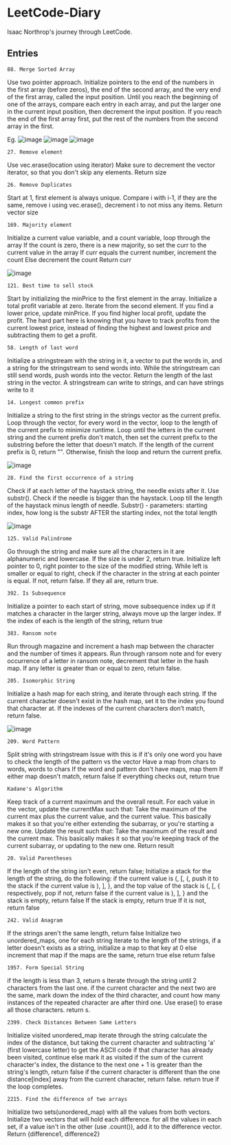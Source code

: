 # LeetCode-Diary
Isaac Northrop's journey through LeetCode.
## Entries

	88. Merge Sorted Array

Use two pointer approach. Initialize pointers to the end of the numbers in the first array (before zeros), the end of the second array, and the very end of the first array, called the input position. Until you reach the beginning of one of the arrays, compare each entry in each array, and put the larger one in the current input position, then decrement the input position. If you reach the end of the first array first, put the rest of the numbers from the second array in the first.

Eg.
![image](https://github.com/user-attachments/assets/f284da96-bd86-4e5a-931b-3dc56360a0c9)
![image](https://github.com/user-attachments/assets/8e695d36-883e-4185-a6f0-f2c00db6be18)
![image](https://github.com/user-attachments/assets/57220344-737a-457b-b618-ff8f7ba9ebf2)

	27. Remove element
Use vec.erase(location using iterator)
Make sure to decrement the vector iterator, so that you don't skip any elements.
Return size

	26. Remove Duplicates
Start at 1, first element is always unique. Compare i with i-1, if they are the same, remove i using vec.erase(), decrement i to not miss any items.
Return vector size

	169. Majority element
Initialize a current value variable, and a count variable, loop through the array
If the count is zero, there is a new majority, so set the curr to the current value in the array
If curr equals the current number, increment the count
Else decrement the count
Return curr

![image](https://github.com/user-attachments/assets/d9df1442-3765-4d77-9e85-55097174fd2b)

	121. Best time to sell stock
Start by initializing the minPrice to the first element in the array. Initialize a total profit variable at zero. Iterate from the second element. If you find a lower price, update minPrice. If you find higher local profit, update the profit. The hard part here is knowing that you have to track profits from the current lowest price, instead of finding the highest and lowest price and subtracting them to get a profit.

	58. Length of last word
Initialize a stringstream with the string in it, a vector to put the words in, and a string for the stringstream to send words into. While the stringstream can still send words, push words into the vector. Return the length of the last string in the vector.
A stringstream can write to strings, and can have strings write to it

	14. Longest common prefix
Initialize a string to the first string in the strings vector as the current prefix. Loop through the vector, for every word in the vector, loop to the length of the current prefix to minimize runtime. Loop until the letters in the current string and the current prefix don't match, then set the current prefix to the substring before the letter that doesn't match. If the length of the current prefix is 0, return "". Otherwise, finish the loop and return the current prefix.

![image](https://github.com/user-attachments/assets/ce6189b9-5259-463c-9efc-78552c9d2fdb)

	28. Find the first occurrence of a string
Check if at each letter of the haystack string, the needle exists after it. Use substr(). Check if the needle is bigger than the haystack. Loop till the length of the haystack minus length of needle.
Substr() - parameters: starting index, how long is the substr AFTER the starting index, not the total length

![image](https://github.com/user-attachments/assets/3d1346e9-0530-45a7-9d1d-d4fd9f35652e)

	125. Valid Palindrome
Go through the string and make sure all the characters in it are alphanumeric and lowercase. If the size is under 2, return true. Initialize left pointer to 0, right pointer to the size of the modified string. While left is smaller or equal to right, check if the character in the string at each pointer is equal. If not, return false. If they all are, return true.

	392. Is Subsequence
Initialize a pointer to each start of string, move subsequence index up if it matches a character in the larger string, always move up the larger index. If the index of each is the length of the string, return true

	383. Ransom note
Run through magazine and increment a hash map between the character and the number of times it appears. Run through ransom note and for every occurrence of a letter in ransom note, decrement that letter in the hash map. If any letter is greater than or equal to zero, return false.

	205. Isomorphic String
Initialize a hash map for each string, and iterate through each string. If the current character doesn't exist in the hash map, set it to the index you found that character at. If the indexes of the current characters don’t match, return false.

![image](https://github.com/user-attachments/assets/9ff8989e-bdf6-4d02-a57a-766bb8ee592e)

	209. Word Pattern
Split string with stringstream
	Issue with this is if it's only one word you have to check the length of the pattern vs the vector
Have a map from chars to words, words to chars
If the word and pattern don't have maps, map them
If either map doesn't match, return false
If everything checks out, return true

	Kadane's Algorithm
Keep track of a current maximum and the overall result. For each value in the vector, update the currentMax such that:
	Take the maximum of the current max plus the current value, and the current value. This basically makes it so that you're either extending the subarray, or you're starting a new one.
Update the result such that:
	Take the maximum of the result and the current max. This basically makes it so that you're keeping track of the current subarray, or updating to the new one.
Return result

	20. Valid Parentheses
 If the length of the string isn't even, return false;
 Initialize a stack
 for the length of the string, do the following:
	if the current value is (, [, {, push it to the stack
 	if the current value is ), ], }, and the top value of the stack is (, [, { respectively, pop
  	if not, return false
   	if the current value is ), ], } and the stack is empty, return false
If the stack is empty, return true
If it is not, return false

	242. Valid Anagram
 If the strings aren't the same length, return false
 Initialize two unordered_maps, one for each string
 iterate to the length of the strings, if a letter doesn't exists as a string, initialize a map to that key at 0
 else increment that map
 if the maps are the same, return true
 else return false

 	1957. Form Special String
if the length is less than 3, return s
Iterate through the string until 2 characters from the last one.
if the current character and the next two are the same, mark down the index of the third character, and count how many instances of the repeated character are after third one.
Use erase() to erase all those characters.
return s.

	2399. Check Distances Between Same Letters
 Initialize visited unordered_map
 iterate through the string
 calculate the index of the distance, but taking the current character and subtracting 'a' (first lowercase letter) to get the ASCII code
 if that character has already been visited, continue
 else mark it as visited
 if the sum of the current character's index, the distance to the next one + 1 is greater than the string's length, return false
 if the current character is different than the one distance[index] away from the current character, return false.
 return true if the loop completes.

 	2215. Find the difference of two arrays
  Initialize two sets(unordered_map) with all the values from both vectors.
  Initialize two vectors that will hold each difference.
  for all the values in each set, if a value isn't in the other (use .count()), add it to the difference vector.
  Return {difference1, difference2}
  















